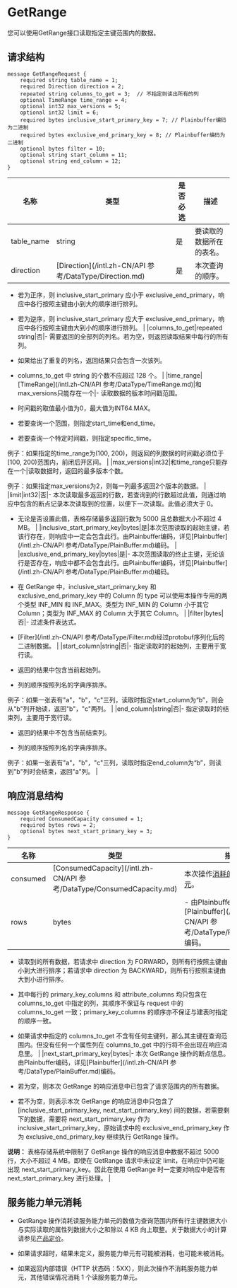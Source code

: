 # GetRange

您可以使用GetRange接口读取指定主键范围内的数据。

## 请求结构

```language-protobuf
message GetRangeRequest {
    required string table_name = 1;
    required Direction direction = 2;
    repeated string columns_to_get = 3;  // 不指定则读出所有的列
    optional TimeRange time_range = 4;
    optional int32 max_versions = 5;
    optional int32 limit = 6;
    required bytes inclusive_start_primary_key = 7; // Plainbuffer编码为二进制
    required bytes exclusive_end_primary_key = 8; // Plainbuffer编码为二进制
    optional bytes filter = 10;
    optional string start_column = 11;
    optional string end_column = 12;
}
```

|名称|类型|是否必选|描述|
|--|--|----|--|
|table\_name|string|是|要读取的数据所在的表名。 |
|direction|[Direction](/intl.zh-CN/API 参考/DataType/Direction.md)|是|本次查询的顺序。

-   若为正序，则 inclusive\_start\_primary 应小于 exclusive\_end\_primary，响应中各行按照主键由小到大的顺序进行排列。
-   若为逆序，则 inclusive\_start\_primary 应大于 exclusive\_end\_primary，响应中各行按照主键由大到小的顺序进行排列。 |
|columns\_to\_get|repeated string|否|-   需要返回的全部列的列名。若为空，则返回读取结果中每行的所有列。

-   如果给出了重复的列名，返回结果只会包含一次该列。

-   columns\_to\_get 中 string 的个数不应超过 128 个。 |
|time\_range|[TimeRange](/intl.zh-CN/API 参考/DataType/TimeRange.md)|和max\_versions只能存在一个|-   读取数据的版本时间戳范围。

-   时间戳的取值最小值为0，最大值为INT64.MAX。

-   若要查询一个范围，则指定start\_time和end\_time。

-   若要查询一个特定时间戳，则指定specific\_time。


 例子：如果指定的time\_range为\(100, 200\)，则返回的列数据的时间戳必须位于\[100, 200\)范围内，前闭后开区间。 |
|max\_versions|int32|和time\_range只能存在一个|读取数据时，返回的最多版本个数。

 例子：如果指定max\_versions为2，则每一列最多返回2个版本的数据。 |
|limit|int32|否|-   本次读取最多返回的行数，若查询到的行数超过此值，则通过响应中包含的断点记录本次读取到的位置，以便下一次读取。此值必须大于 0。

-   无论是否设置此值，表格存储最多返回行数为 5000 且总数据大小不超过 4 MB。 |
|inclusive\_start\_primary\_key|bytes|是|本次范围读取的起始主键，若该行存在，则响应中一定会包含此行。由Plainbuffer编码，详见[Plainbuffer](/intl.zh-CN/API 参考/DataType/PlainBuffer.md)编码。 |
|exclusive\_end\_primary\_key|bytes|是|-   本次范围读取的终止主键，无论该行是否存在，响应中都不会包含此行。由Plainbuffer编码，详见[Plainbuffer](/intl.zh-CN/API 参考/DataType/PlainBuffer.md)编码。

-   在 GetRange 中，inclusive\_start\_primary\_key 和 exclusive\_end\_primary\_key 中的 Column 的 type 可以使用本操作专用的两个类型 INF\_MIN 和 INF\_MAX。类型为 INF\_MIN 的 Column 小于其它 Column；类型为 INF\_MAX 的 Column 大于其它 Column。 |
|filter|bytes|否|-   过滤条件表达式。

-   [Filter](/intl.zh-CN/API 参考/DataType/Filter.md)经过protobuf序列化后的二进制数据。 |
|start\_column|string|否|-   指定读取时的起始列，主要用于宽行读。

-   返回的结果中包含当前起始列。

-   列的顺序按照列名的字典序排序。


 例子：如果一张表有"a"，"b"，"c"三列，读取时指定start\_column为“b”，则会从"b"列开始读，返回"b"，"c"两列。 |
|end\_column|string|否|-   指定读取时的结束列，主要用于宽行读。

-   返回的结果中不包含当前结束列。

-   列的顺序按照列名的字典序排序。


 例子：如果一张表有"a"，"b"，"c"三列，读取时指定end\_column为“b”，则读到"b"列时会结束，返回"a"列。 |

## 响应消息结构

```language-protobuf
message GetRangeResponse {
    required ConsumedCapacity consumed = 1;
    required bytes rows = 2; 
    optional bytes next_start_primary_key = 3; 
}
```

|名称|类型|描述|
|--|--|--|
|consumed|[ConsumedCapacity](/intl.zh-CN/API 参考/DataType/ConsumedCapacity.md)|本次操作[消耗的服务能力单元](#section_2ij_qj7_ulf)。 |
|rows|bytes|-   由Plainbuffer编码，详见[Plainbuffer](/intl.zh-CN/API 参考/DataType/PlainBuffer.md)编码。

-   读取到的所有数据，若请求中 direction 为 FORWARD，则所有行按照主键由小到大进行排序；若请求中 direction 为 BACKWARD，则所有行按照主键由大到小进行排序。

-   其中每行的 primary\_key\_columns 和 attribute\_columns 均只包含在 columns\_to\_get 中指定的列，其顺序不保证与 request 中的 columns\_to\_get 一致；primary\_key\_columns 的顺序亦不保证与建表时指定的顺序一致。

-   如果请求中指定的 columns\_to\_get 不含有任何主键列，那么其主键在查询范围内。但没有任何一个属性列在 columns\_to\_get 中的行将不会出现在响应消息里。 |
|next\_start\_primary\_key|bytes|-   本次 GetRange 操作的断点信息。由Plainbuffer编码，详见[Plainbuffer](/intl.zh-CN/API 参考/DataType/PlainBuffer.md)编码。

-   若为空，则本次 GetRange 的响应消息中已包含了请求范围内的所有数据。

-   若不为空，则表示本次 GetRange 的响应消息中只包含了 \[inclusive\_start\_primary\_key, next\_start\_primary\_key\) 间的数据，若需要剩下的数据，需要将 next\_start\_primary\_key 作为 inclusive\_start\_primary\_key，原始请求中的 exclusive\_end\_primary\_key 作为 exclusive\_end\_primary\_key 继续执行 GetRange 操作。

**说明：** 表格存储系统中限制了 GetRange 操作的响应消息中数据不超过 5000 行，大小不超过 4 MB。即使在 GetRange 请求中未设定 limit，在响应中仍可能出现 next\_start\_primary\_key。因此在使用 GetRange 时一定要对响应中是否有 next\_start\_primary\_key 进行处理。 |

## 服务能力单元消耗

-   GetRange 操作消耗读服务能力单元的数值为查询范围内所有行主键数据大小与实际读取的属性列数据大小之和除以 4 KB 向上取整。关于数据大小的计算请参见[产品定价](/intl.zh-CN/产品定价/计费概述.md)。

-   如果请求超时，结果未定义，服务能力单元有可能被消耗，也可能未被消耗。

-   如果返回内部错误（HTTP 状态码：5XX），则此次操作不消耗服务能力单元，其他错误情况消耗 1 个读服务能力单元。


